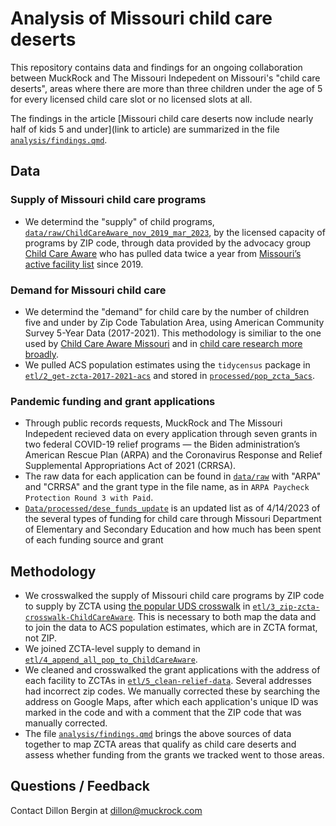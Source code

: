 # Analysis of Missouri child care deserts 

This repository contains data and findings for an ongoing collaboration between MuckRock and The Missouri Indepedent on Missouri's "child care deserts", areas where there are more than three children under the age of 5 for every licensed child care slot or no licensed slots at all. 

The findings in the article [Missouri child care deserts now include nearly half of kids 5 and under](link to article) are summarized in the file [`analysis/findings.qmd`](analysis/findings.qmd). 


## Data 
### Supply of Missouri child care programs
- We determind the "supply" of child programs, [`data/raw/ChildCareAware_nov_2019_mar_2023`](data/raw/ChildCareAware_nov_2019_mar_2023.xlsx), by the licensed capacity of programs by ZIP code, through data provided by the advocacy group [Child Care Aware](https://mochildcareaware.org/) who has pulled data twice a year from [Missouri’s active facility list](https://dese.mo.gov/media/file/active-facility-list-04012023) since 2019.

### Demand for Missouri child care 
- We determind the "demand" for child care by the number of children five and under by Zip Code Tabulation Area, using American Community Survey 5-Year Data (2017-2021). This methodology is similiar to the one used by [Child Care Aware Missouri](https://mochampionofchildren.com/caredeserts/) and in [child care research more broadly](childcareaccess.org/methods/).
- We pulled ACS population estimates using the `tidycensus` package in [`etl/2_get-zcta-2017-2021-acs`](etl/2_get-zcta-2017-2021-acs.R) and stored in [`processed/pop_zcta_5acs`](processed/pop_zcta_5acs.csv).

### Pandemic funding and grant applications 
- Through public records requests, MuckRock and The Missouri Indepedent recieved data on every application through seven grants in two federal COVID-19 relief programs — the Biden administration’s American Rescue Plan (ARPA) and the Coronavirus Response and Relief Supplemental Appropriations Act of 2021 (CRRSA).
- The raw data for each application can be found in [`data/raw`](`data/raw`) with "ARPA" and "CRRSA" and the grant type in the file name, as in `ARPA Paycheck Protection Round 3 with Paid`.
- [`Data/processed/dese_funds_update`](Data/processed/dese_funds_update.csv) is an updated list as of 4/14/2023 of the several types of funding for child care through Missouri Department of Elementary and Secondary Education and how much has been spent of each funding source and grant 


## Methodology 
- We crosswalked the supply of Missouri child care programs by ZIP code to supply by ZCTA using [the popular UDS crosswalk](https://udsmapper.org/zip-code-to-zcta-crosswalk/) in [`etl/3_zip-zcta-crosswalk-ChildCareAware`](etl/3_zip-zcta-crosswalk-ChildCareAware.R). This is necessary to both map the data and to join the data to ACS population estimates, which are in ZCTA format, not ZIP. 
- We joined ZCTA-level supply to demand in [`etl/4_append_all_pop_to_ChildCareAware`](etl/4_append_all_pop_to_ChildCareAware.R).
- We cleaned and crosswalked the grant applications with the address of each facility to ZCTAs in [`etl/5_clean-relief-data`](etl/5_clean-relief-data.R). Several addresses had incorrect zip codes. We manually corrected these by searching the address on Google Maps, after which each application's unique ID was marked in the code and with a comment that the ZIP code that was manually corrected. 
- The file [`analysis/findings.qmd`](analysis/findings.qmd) brings the above sources of data together to map ZCTA areas that qualify as child care deserts and assess whether funding from the grants we tracked went to those areas. 



## Questions / Feedback
Contact Dillon Bergin at dillon@muckrock.com
